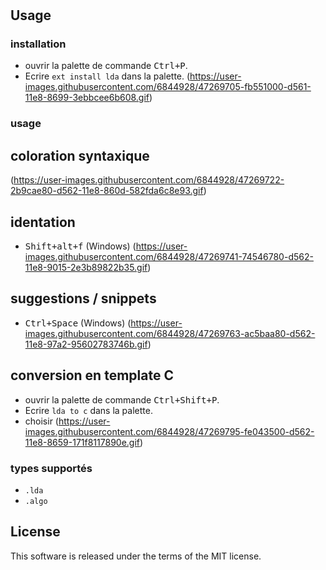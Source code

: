 # 

## Usage

### installation

  * ouvrir la palette de commande <kbd>Ctrl+P</kbd>.
  * Ecrire `ext install lda` dans la palette.
(https://user-images.githubusercontent.com/6844928/47269705-fb551000-d561-11e8-8699-3ebbcee6b608.gif)
### usage

## coloration syntaxique
(https://user-images.githubusercontent.com/6844928/47269722-2b9cae80-d562-11e8-860d-582fda6c8e93.gif)

## identation
* <kbd>Shift+alt+f</kbd> (Windows)
(https://user-images.githubusercontent.com/6844928/47269741-74546780-d562-11e8-9015-2e3b89822b35.gif)
## suggestions / snippets 
* <kbd>Ctrl+Space</kbd> (Windows)
(https://user-images.githubusercontent.com/6844928/47269763-ac5baa80-d562-11e8-97a2-95602783746b.gif)

## conversion en template C 
  * ouvrir la palette de commande <kbd>Ctrl+Shift+P</kbd>.
  * Ecrire `lda to c` dans la palette.
  * choisir 
  (https://user-images.githubusercontent.com/6844928/47269795-fe043500-d562-11e8-8659-171f8117890e.gif)

### types supportés

  * `.lda`
  * `.algo`


## License

This software is released under the terms of the MIT license.